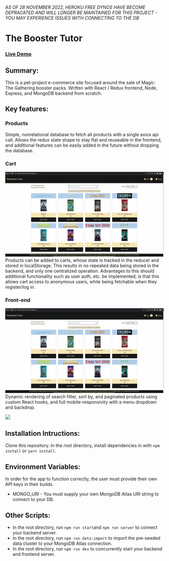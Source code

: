 *AS OF 28 NOVEMBER 2022, HEROKU FREE DYNOS HAVE BECOME DEPRACATED AND WILL LONGER BE MAINTAINED FOR THIS PROJECT - YOU MAY EXPERIENCE ISSUES WITH CONNECTING TO THE DB*

# The Booster Tutor
### [Live Demo](https://theboostertutor-demo.herokuapp.com/ "Live Demo of The Booster Tutor")

## Summary:
This is a pet-project e-commerce site focused around the sale of Magic: The Gathering booster packs. Written with React / Redux frontend, Node, Express, and MongoDB backend from scratch.

## Key features:

### Products
Simple, nonrelational database to fetch all products with a single axios api call. Allows the redux state shape to stay flat and reuseable in the frontend, and additional features can be easily added in the future without dropping the database.

### Cart
![](demo/productscart.gif)
Products can be added to carts, whose state is tracked in the reducer and stored in localStorage. This results in no repeated data being stored in the backend, and only one centralized operation. Advantages to this should additional functionality such as user auth, etc. be implemented, is that this allows cart access to anonymous users, while being fetchable when they register/log in.

### Front-end
![](demo/filtersortpaginate.gif)
Dynamic rendering of search filter, sort by, and paginated products using custom React hooks, and full mobile-responsivity with a menu dropdown and backdrop.  

![](demo/mobileresponsive.gif)

## Installation Intructions:
Clone this repository. In the root directory, install dependencies in with `npm install` or `yarn install`.

## Environment Variables:
In order for the app to function correctly, the user must provide their own API keys in their builds.
* MONGO_URI - You must supply your own MongoDB Atlas URI string to connect to your DB.

## Other Scripts:
* In the root directory, run `npm run start`and `npm run server` to connect your backend server.
* In the root directory, run `npm run data:import` to import the pre-seeded data cluster to your MongoDB Atlas connection.
* In the root directory, run `npm run dev` to concurrently start your backend and frontend server.